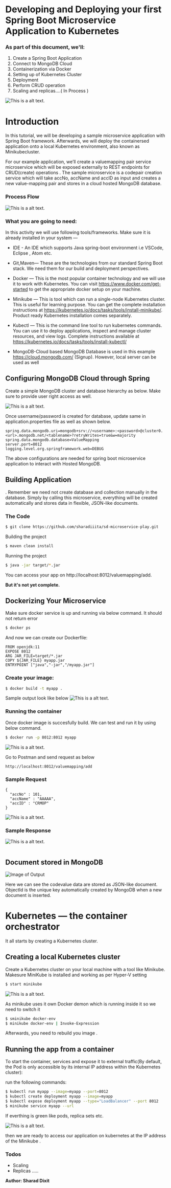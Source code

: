 # Developing and Deploying your first Spring Boot Microservice Application to Kubernetes
### As part of this document, we'll:

1. Create a Spring Boot Application
1. Connect to MongoDB Cloud
1. Containerization via Docker
1. Setting up of Kubernetes Cluster
1. Deployment 
1. Perform CRUD operation 
1. Scaling and replicas....( In Process )


![This is a alt text.](1.png )

# Introduction
In this tutorial, we will be developing a sample microservice application with Spring Boot framework. Afterwards, we will deploy the containersed application onto a local Kubernetes environment, also known as Minikubecluster.

For our example application, we’ll create a valuemapping pair service microservice which will be exposed externally to REST endpoints for CRUD(create) operations . The sample microservice is a codepair creation service which will take accNo, accName and accID as input and creates a new value-mapping pair and stores in a cloud hosted MongoDB database.

### Process Flow
![This is a alt text.](2.png )

### What you are going to need:
In this activity we will use following tools/frameworks. Make sure it is already installed in your system —

* IDE - An IDE which supports Java spring-boot environment i.e VSCode, Eclipse , Atom etc. 

* Git,Maven— These are the technologies from our standard Spring Boot stack. We need them for our build and deployment perspectives.

* Docker — This is the most popular container technology and we will use it to work with Kubernetes. You can visit https://www.docker.com/get-started to get the appropriate docker setup on your machine. 

* Minikube — This is tool which can run a single-node Kubernetes cluster. This is useful for learning purpose. You can get the complete installation instructions at https://kubernetes.io/docs/tasks/tools/install-minikube/. Product ready Kubernetes installation comes separately.

* Kubectl — This is the command line tool to run kubernetes commands. You can use it to deploy applications, inspect and manage cluster resources, and view logs. Complete instructions available at https://kubernetes.io/docs/tasks/tools/install-kubectl/

* MongoDB-Cloud based MongoDB Database is used in this example https://cloud.mongodb.com/ (Signup). However, local server can be used as well



## Configuring MongoDB Cloud through Spring

Create a simple MongoDB cluster and database hierarchy as below. Make sure to provide user right access as well.

![This is a alt text.](3.png ) 

Once username/password is created for database, update same in application.properties file as well as shown below.

```
spring.data.mongodb.uri=mongodb+srv://<username>:<password>@cluster0.<url>.mongodb.net/<tablename>?retryWrites=true&w=majority
spring.data.mongodb.database=ValueMapping
server.port=8012
logging.level.org.springframework.web=DEBUG
```

The above configurations are needed for spring boot microservice application to interact with Hosted MongoDB. 

## Building Application

. Remember we need not create database and collection manually in the database. Simply by calling this microservice, everything will be created automatically and stores data in flexible, JSON-like documents.


### The Code 
```sh
$ git clone https://github.com/sharadiiita/sd-microservice-play.git

```
Building the project

```sh
$ maven clean install

```
Running the project

```sh
$ java -jar target/*.jar

```
You can access your app on http://localhost:8012/valuemapping/add.

**But it's not yet complete.**

##  Dockerizing Your Microservice
Make sure docker service is up and running via below command. It should not return error
```sh
$ docker ps

```
And now we can create our Dockerfile:
````
FROM openjdk:11
EXPOSE 8012
ARG JAR_FILE=target/*.jar
COPY ${JAR_FILE} myapp.jar
ENTRYPOINT ["java","-jar","/myapp.jar"]
````

### Create your image:

```sh
$ docker build -t myapp .

```

Sample output look like below 
![This is a alt text.](4.png ) 

### Running the container
Once docker image is succesfully build. We can test and run it by using below command.

```sh
$ docker run -p 8012:8012 myapp

```

![This is a alt text.](5.png ) 

Go to Postman and send request as below
```
http://localhost:8012/valuemapping/add
```

### Sample Request

```
{
  "accNo" : 101,
  "accName" : "AAAAA",  
  "accID" : "CRMOP"
}
```
![This is a alt text.](6.png ) 

### Sample Response
![This is a alt text.](7.png ) 
```
```

## Document stored in MongoDB

![Image of Output](8.png)

Here we can see the codevalue data are stored as JSON-like document. ObjectId is the unique key automatically created by MongoDB when a new document is inserted.

# Kubernetes — the container orchestrator
It all starts by creating a Kubernetes cluster.

## Creating a local Kubernetes cluster

Create a Kubernetes cluster on your local machine with a tool like Minikube. Makesure MiniKube is installed and working as per Hyper-V setting

```sh
$ start minikube

```

![This is a alt text.](9.png ) 


As minikube uses it own Docker demon which is running inside it so we need to switch it 

```sh
$ sminikube docker-env
$ minikube docker-env | Invoke-Expression

```

Afterwards, you need to rebuild you image .


## Running the app from a container

To start the container, services and  expose it to external traffic(By default, the Pod is only accessible by its internal IP address within the Kubernetes cluster): 

run the following commands:

```sh
$ kubectl run myapp --image=myapp --port=8012
$ kubectl create deployment myapp --image=myapp 
$ kubectl expose deployment myapp --type="LoadBalancer" --port 8012      
$ minikube service myapp --url
```

If everthing is green like pods, replica sets etc.

![This is a alt text.](10.png ) 

then we are ready to access our application on kubernetes at the IP address of the Minikube .



### Todos

 - Scaling
 - Replicas
 .....




**Author: Sharad Dixit** 